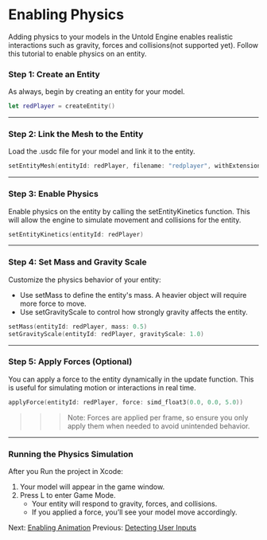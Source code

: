 # Enabling Physics

Adding physics to your models in the Untold Engine enables realistic interactions such as gravity, forces and collisions(not supported yet). Follow this tutorial to enable physics on an entity.

### Step 1: Create an Entity

As always, begin by creating an entity for your model.

```swift
let redPlayer = createEntity()
```
---

### Step 2: Link the Mesh to the Entity

Load the .usdc file for your model and link it to the entity.

```swift
setEntityMesh(entityId: redPlayer, filename: "redplayer", withExtension: "usdc")
```

---

### Step 3: Enable Physics
Enable physics on the entity by calling the setEntityKinetics function. This will allow the engine to simulate movement and collisions for the entity.

```swift
setEntityKinetics(entityId: redPlayer)
```

---

### Step 4: Set Mass and Gravity Scale
Customize the physics behavior of your entity:

- Use setMass to define the entity's mass. A heavier object will require more force to move.
- Use setGravityScale to control how strongly gravity affects the entity.


```swift
setMass(entityId: redPlayer, mass: 0.5)
setGravityScale(entityId: redPlayer, gravityScale: 1.0)
```

---

### Step 5: Apply Forces (Optional)
You can apply a force to the entity dynamically in the update function. This is useful for simulating motion or interactions in real time.

```swift
applyForce(entityId: redPlayer, force: simd_float3(0.0, 0.0, 5.0))
```

>>> Note: Forces are applied per frame, so ensure you only apply them when needed to avoid unintended behavior.

---

### Running the Physics Simulation

After you Run the project in Xcode:

1. Your model will appear in the game window.
2. Press L to enter Game Mode.
    - Your entity will respond to gravity, forces, and collisions.
    - If you applied a force, you’ll see your model move accordingly.


Next: [Enabling Animation](animation.md)
Previous: [Detecting User Inputs](DetectingUserInputs.md)
